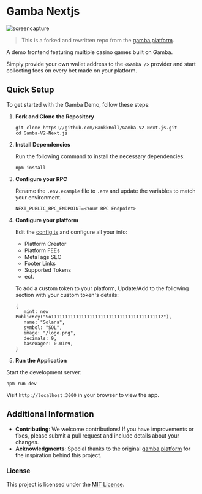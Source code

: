 # Gamba Nextjs

![screencapture](https://github.com/BankkRoll/Gamba-V2-Next.js/assets/106103625/b924180e-39a0-47b2-89f7-87b1ae460ce1)

> This is a forked and rewritten repo from the [gamba platform](https://github.com/gamba-labs/platform).

A demo frontend featuring multiple casino games built on Gamba.

Simply provide your own wallet address to the `<Gamba />` provider and start collecting fees on every bet made on your platform.

## Quick Setup

To get started with the Gamba Demo, follow these steps:

1. **Fork and Clone the Repository**

   ```
   git clone https://github.com/BankkRoll/Gamba-V2-Next.js.git
   cd Gamba-V2-Next.js
   ```

2. **Install Dependencies**

   Run the following command to install the necessary dependencies:

   ```
   npm install
   ```

3. **Configure your RPC**

   Rename the `.env.example` file to `.env` and update the variables to match your environment.

   ```
   NEXT_PUBLIC_RPC_ENDPOINT=<Your RPC Endpoint>
   ```

4. **Configure your platform**

   Edit the [config.ts](./config.ts) and configure all your info:

   - Platform Creator
   - Platform FEEs
   - MetaTags SEO
   - Footer Links
   - Supported Tokens
   - ect.

   To add a custom token to your platform, Update/Add to the following section with your custom token's details:

   ```
   {
      mint: new PublicKey("So11111111111111111111111111111111111111112"),
      name: "Solana",
      symbol: "SOL",
      image: "/logo.png",
      decimals: 9,
      baseWager: 0.01e9,
   }
   ```

5. **Run the Application**

Start the development server:

```
npm run dev
```

Visit `http://localhost:3000` in your browser to view the app.

## Additional Information

- **Contributing**: We welcome contributions! If you have improvements or fixes, please submit a pull request and include details about your changes.
- **Acknowledgments**: Special thanks to the original [gamba platform](https://github.com/gamba-labs/platform) for the inspiration behind this project.

### License

This project is licensed under the [MIT License](LICENSE).
